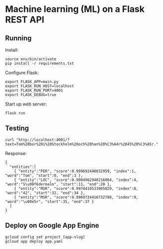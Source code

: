 # Machine learning (ML) on a Flask REST API

## Running

Install:

    source env/bin/activate
    pip install -r requirements.txt

Configure Flask:

    export FLASK_APP=main.py
    export FLASK_RUN_HOST=localhost
    export FLASK_RUN_PORT=4001
    export FLASK_DEBUG=true

Start up web server:

    flask run

## Testing

    curl "http://localhost:4001/?text=Tom%20bor%20i%20Stockholm%20och%20han%20%C3%A4r%2045%20%C3%A5r."

Response:

    {
      "entities":[
        { "entity":"PER", "score":0.999692440032959, "index":1, "word":"Tom", "start":0, "end":3 },
        { "entity":"LOC", "score":0.9984962940216064, "index":4, "word":"S\u00f6dermalm", "start":11, "end":20 },
        { "entity":"MSR", "score":0.9974410533905029, "index":8, "word":"42", "start":32, "end":34 },
        { "entity":"MSR", "score":0.9969724416732788, "index":9, "word":"\u00e5r", "start":35, "end":37 }
      ]
    }

## Deploy on Google App Engine

    gcloud config set project [app-slug]
    gcloud app deploy app.yaml
